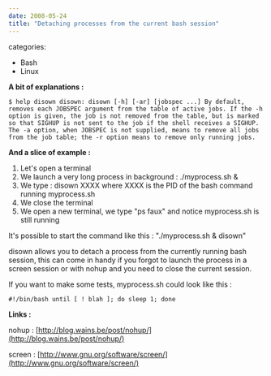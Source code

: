 ```yaml
---
date: 2008-05-24
title: "Detaching processes from the current bash session"
---
```








categories:
- Bash
- Linux


**A bit of explanations :**

`$ help disown
disown: disown [-h] [-ar] [jobspec ...]
    By default, removes each JOBSPEC argument from the table of active jobs.
    If the -h option is given, the job is not removed from the table, but is
    marked so that SIGHUP is not sent to the job if the shell receives a
    SIGHUP.  The -a option, when JOBSPEC is not supplied, means to remove all
    jobs from the job table; the -r option means to remove only running jobs.`


**And a slice of example :**

1. Let's open a terminal
2. We launch a very long process in background : ./myprocess.sh &
3. We type : disown XXXX where XXXX is the PID of the bash command running myprocess.sh
4. We close the terminal
5. We open a new terminal, we type "ps faux" and notice myprocess.sh is still running

It's possible to start the command like this : "./myprocess.sh & disown"

disown allows you to detach a process from the currently running bash session, this can come in handy if you forgot to launch the process in a screen session or with nohup and you need to close the current session.

If you want to make some tests, myprocess.sh could look like this :

`#!/bin/bash
until [ ! blah ]; do sleep 1; done`


**Links :**

nohup : [http://blog.wains.be/post/nohup/](http://blog.wains.be/post/nohup/)

screen : [http://www.gnu.org/software/screen/](http://www.gnu.org/software/screen/)

